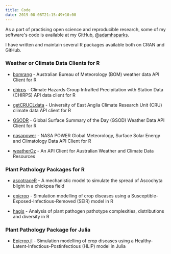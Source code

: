 ```yaml
---
title: Code
date: 2019-08-08T21:15:49+10:00
---
```


As a part of practising open science and reproducible research, some of my software's code is available at my GitHub, [@adamhsparks](https://www.github.com/adamhsparks/).

I have written and maintain several R packages available both on CRAN and GitHub.

### Weather or Climate Data Clients for R

* [bomrang](https://docs.ropensci.org/bomrang/) - Australian Bureau of Meteorology (BOM) weather data API Client for R

* [chirps](https://docs.ropensci.org/chirps/) - Climate Hazards Group InfraRed Precipitation with Station Data (CHIRPS) API data client for R

* [getCRUCLdata](https://docs.ropensci.org/getCRUCLdata/) - University of East Anglia Climate Research Unit (CRU) climate data API client for R

* [GSODR](https://docs.ropensci.org/GSODR/) - Global Surface Summary of the Day (GSOD) Weather Data API Client for R

* [nasapower](https://docs.ropensci.org/nasapower/) - NASA POWER Global Meteorology, Surface Solar Energy and Climatology Data API Client for R

* [weatherOz](https://dpird-fsi.github.io/weatherOz/) - An API Client for Australian Weather and Climate Data Resources

### Plant Pathology Packages for R

* [ascotraceR](https://ihsankhaliq.github.io/ascotraceR/) - A mechanistic model to simulate the spread of Ascochyta blight in a chickpea field

* [epicrop](http://adamhsparks.github.io/epicrop/) - Simulation modelling of crop diseases using a Susceptible-Exposed-Infectious-Removed (SEIR) model in R

* [hagis](https://openplantpathology.github.io/hagis/) - Analysis of plant pathogen pathotype complexities, distributions and diversity in R

### Plant Pathology Package for Julia

* [Epicrop.jl](http://adamhsparks.github.io/Epicrop.jl/) - Simulation modelling of crop diseases using a Healthy-Latent-Infectious-Postinfectious (HLIP) model in Julia
